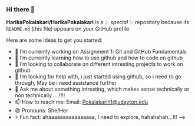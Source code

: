 ### Hi there 👋

**HarikaPokalakari/HarikaPokalakari** is a ✨ _special_ ✨ repository because its `README.md` (this file) appears on your GitHub profile.

Here are some ideas to get you started:

- 🔭 I’m currently working on Assignment 1: Git and GitHub Fundamentals
- 🌱 I’m currently learning how to use github and how to code on github
- 👯 I’m looking to collaborate on different intresting projects to work on github
- 🤔 I’m looking for help with, i just started using github, so i need to go through, May be i need assistance further
- 💬 Ask me about something intresting, which makes sense technically or non technically.....!!!!
- 📫 How to reach me: Email: Pokalakarih1@udayton.edu
- 😄 Pronouns: She/Her
- ⚡ Fun fact: ahaaaaaaaaaaaaaaaa, I need to explore, hahahahah...!!!
-->
